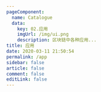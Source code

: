 ```yaml
---
pageComponent: 
  name: Catalogue
  data: 
    key: 02.应用
    imgUrl: /img/ui.png
    description: 区块链中各种应用...
title: 应用
date: 2020-03-11 21:50:54
permalink: /app
sidebar: false
article: false
comment: false
editLink: false
---
```

